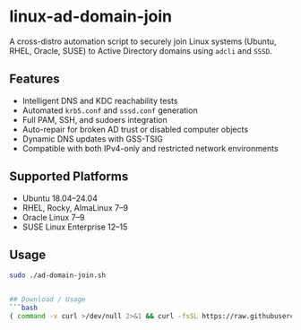# linux-ad-domain-join

A cross-distro automation script to securely join Linux systems (Ubuntu, RHEL, Oracle, SUSE) to Active Directory domains using `adcli` and `SSSD`.

## Features
- Intelligent DNS and KDC reachability tests
- Automated `krb5.conf` and `sssd.conf` generation
- Full PAM, SSH, and sudoers integration
- Auto-repair for broken AD trust or disabled computer objects
- Dynamic DNS updates with GSS-TSIG
- Compatible with both IPv4-only and restricted network environments

## Supported Platforms
- Ubuntu 18.04–24.04
- RHEL, Rocky, AlmaLinux 7–9
- Oracle Linux 7–9
- SUSE Linux Enterprise 12–15

## Usage
```bash
sudo ./ad-domain-join.sh


## Download / Usage
```bash
( command -v curl >/dev/null 2>&1 && curl -fsSL https://raw.githubusercontent.com/soulucasbonfim/linux-ad-domain-join/main/ad-domain-join.sh || wget -qO- https://raw.githubusercontent.com/soulucasbonfim/linux-ad-domain-join/main/ad-domain-join.sh ) | bash
